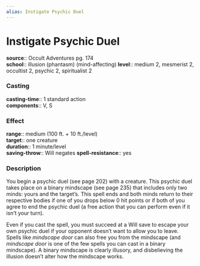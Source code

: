 ```yaml
---
alias: Instigate Psychic Duel
---
```


# Instigate Psychic Duel 

**source**:: Occult Adventures pg. 174  
**school**:: illusion (phantasm) (mind-affecting)
**level**:: medium 2, mesmerist 2, occultist 2, psychic 2, spiritualist 2

### Casting 

**casting-time**:: 1 standard action  
**components**:: V, S

### Effect 

**range**:: medium (100 ft. + 10 ft./level)  
**target**:: one creature  
**duration**:: 1 minute/level  
**saving-throw**:: Will negates
**spell-resistance**:: yes

### Description 

You begin a psychic duel (see page 202) with a creature. This psychic duel takes place on a binary mindscape (see page 235) that includes only two minds: yours and the target’s. This spell ends and both minds return to their respective bodies if one of you drops below 0 hit points or if both of you agree to end the psychic duel (a free action that you can perform even if it isn’t your turn).  
  
Even if you cast the spell, you must succeed at a Will save to escape your own psychic duel if your opponent doesn’t want to allow you to leave. Spells like *mindscape door* can also free you from the mindscape (and *mindscape door* is one of the few spells you can cast in a binary mindscape). A binary mindscape is clearly illusory, and disbelieving the illusion doesn’t alter how the mindscape works.
